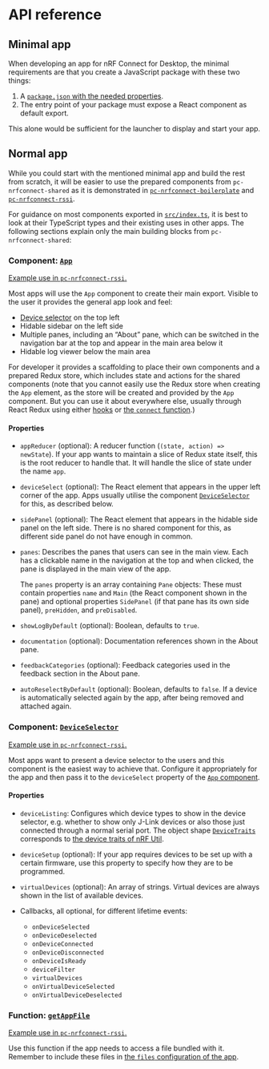 ---
---

# API reference

## Minimal app

When developing an app for nRF Connect for Desktop, the minimal requirements are
that you create a JavaScript package with these two things:

1. A
   [`package.json` with the needed properties](./configuration#properties-in-packagejson).
2. The entry point of your package must expose a React component as default
   export.

This alone would be sufficient for the launcher to display and start your app.

## Normal app

While you could start with the mentioned minimal app and build the rest from
scratch, it will be easier to use the prepared components from
`pc-nrfconnect-shared` as it is demonstrated in
[`pc-nrfconnect-boilerplate`](https://github.com/NordicSemiconductor/pc-nrfconnect-boilerplate)
and
[`pc-nrfconnect-rssi`](https://github.com/NordicSemiconductor/pc-nrfconnect-rssi).

For guidance on most components exported in
[`src/index.ts`](https://github.com/NordicSemiconductor/pc-nrfconnect-shared/blob/main/src/index.ts),
it is best to look at their TypeScript types and their existing uses in other
apps. The following sections explain only the main building blocks from
`pc-nrfconnect-shared`:

### Component: [`App`](https://github.com/NordicSemiconductor/pc-nrfconnect-shared/blob/master/src/App/App.tsx)

[Example use in `pc-nrfconnect-rssi`.](https://github.com/NordicSemiconductor/pc-nrfconnect-rssi/blob/f18c63f728824bbd7609f42e61eb5156ed70b3e3/src/index.tsx#L22-L27)

Most apps will use the `App` component to create their main export. Visible to
the user it provides the general app look and feel:

- [Device selector](#component-deviceselector) on the top left
- Hidable sidebar on the left side
- Multiple panes, including an “About” pane, which can be switched in the
  navigation bar at the top and appear in the main area below it
- Hidable log viewer below the main area

For developer it provides a scaffolding to place their own components and a
prepared Redux store, which includes state and actions for the shared components
(note that you cannot easily use the Redux store when creating the `App`
element, as the store will be created and provided by the `App` component. But
you can use it about everywhere else, usually through React Redux using either
[hooks](https://react-redux.js.org/api/hooks) or
[the `connect` function](https://react-redux.js.org/api/connect).)

#### Properties

- `appReducer` (optional): A reducer function (`(state, action) => newState`).
  If your app wants to maintain a slice of Redux state itself, this is the root
  reducer to handle that. It will handle the slice of state under the name
  `app`.

- `deviceSelect` (optional): The React element that appears in the upper left
  corner of the app. Apps usually utilise the component
  [`DeviceSelector`](#component-deviceselector) for this, as described below.

- `sidePanel` (optional): The React element that appears in the hidable side
  panel on the left side. There is no shared component for this, as different
  side panel do not have enough in common.

- `panes`: Describes the panes that users can see in the main view. Each has a
  clickable name in the navigation at the top and when clicked, the pane is
  displayed in the main view of the app.

  The `panes` property is an array containing `Pane` objects: These must contain
  properties `name` and `Main` (the React component shown in the pane) and
  optional properties `SidePanel` (if that pane has its own side panel),
  `preHidden`, and `preDisabled`.

- `showLogByDefault` (optional): Boolean, defaults to `true`.
- `documentation` (optional): Documentation references shown in the About pane.
- `feedbackCategories` (optional): Feedback categories used in the feedback
  section in the About pane.
- `autoReselectByDefault` (optional): Boolean, defaults to `false`. If a device
  is automatically selected again by the app, after being removed and attached
  again.

### Component: [`DeviceSelector`](https://github.com/NordicSemiconductor/pc-nrfconnect-shared/blob/master/src/Device/DeviceSelector/DeviceSelector.tsx)

[Example use in `pc-nrfconnect-rssi`.](https://github.com/NordicSemiconductor/pc-nrfconnect-rssi/blob/f18c63f728824bbd7609f42e61eb5156ed70b3e3/src/app/DeviceSelector.tsx)

Most apps want to present a device selector to the users and this component is
the easiest way to achieve that. Configure it appropriately for the app and then
pass it to the `deviceSelect` property of the [`App` component](#component-app).

#### Properties

- `deviceListing`: Configures which device types to show in the device selector,
  e.g. whether to show only J-Link devices or also those just connected through
  a normal serial port. The object shape
  [`DeviceTraits`](https://github.com/NordicSemiconductor/pc-nrfconnect-shared/blob/main/nrfutil/device/common.ts#L77-L87)
  corresponds to
  [the device traits of nRF Util](https://docs.nordicsemi.com/bundle/nrfutil/page/nrfutil-device/guides/programming.html#device-traits).

- `deviceSetup` (optional): If your app requires devices to be set up with a
  certain firmware, use this property to specify how they are to be programmed.

- `virtualDevices` (optional): An array of strings. Virtual devices are always
  shown in the list of available devices.

- Callbacks, all optional, for different lifetime events:

  - `onDeviceSelected`
  - `onDeviceDeselected`
  - `onDeviceConnected`
  - `onDeviceDisconnected`
  - `onDeviceIsReady`
  - `deviceFilter`
  - `virtualDevices`
  - `onVirtualDeviceSelected`
  - `onVirtualDeviceDeselected`

### Function: [`getAppFile`](https://github.com/NordicSemiconductor/pc-nrfconnect-shared/blob/main/src/utils/appDirs.ts#L31)

[Example use in `pc-nrfconnect-rssi`.](https://github.com/NordicSemiconductor/pc-nrfconnect-rssi/blob/f18c63f728824bbd7609f42e61eb5156ed70b3e3/src/features/rssiDevice/rssiDeviceEffects.ts#L28)

Use this function if the app needs to access a file bundled with it. Remember to
include these files in
[the `files` configuration of the app](./configuration#properties-in-packagejson).

